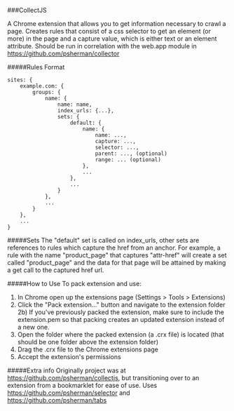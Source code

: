 ###CollectJS

A Chrome extension that allows you to get information necessary to crawl a page. Creates rules that consist of a css selector to get an element (or more) in the page and a capture value, which is either text or an element attribute. Should be run in correlation with the web.app module in https://github.com/psherman/collector

#####Rules Format

    sites: {
        example.com: {
            groups: {
                name: {
                    name: name,
                    index_urls: {...},
                    sets: {
                        default: {
                            name: {
                                name: ...,
                                capture: ...,
                                selector: ...,
                                parent: ..., (optional)
                                range: ... (optional)
                            },
                            ...
                        },
                        ...
                    }
                },
                ...
            }
        },
        ...
    }

#####Sets
The "default" set is called on index_urls, other sets are references to rules which capture the href from an anchor.
For example, a rule with the name "product_page" that captures "attr-href" will create a set called "product_page" and the data for that page will be attained by making a get call to the captured href url.

#####How to Use
To pack extension and use:
1) In Chrome open up the extensions page (Settings > Tools > Extensions)
2) Click the "Pack extension..." button and navigate to the extension folder
2b) If you've previously packed the extension, make sure to include the extension.pem so that packing creates an updated extension instead of a new one.
3) Open the folder where the packed extension (a .crx file) is located (that should be one folder above the extension folder)
4) Drag the .crx file to the Chrome extensions page
5) Accept the extension's permissions

#####Extra info
Originally project was at https://github.com/psherman/collectjs, but transitioning over to an extension from a bookmarklet for ease of use.
Uses https://github.com/psherman/selector and https://github.com/psherman/tabs
